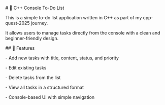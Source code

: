 \# 📝 C++ Console To-Do List



This is a simple to-do list application written in C++ as part of my cpp-quest-2025 journey.  

It allows users to manage tasks directly from the console with a clean and beginner-friendly design.



\## 🚀 Features

\- Add new tasks with title, content, status, and priority

\- Edit existing tasks

\- Delete tasks from the list

\- View all tasks in a structured format

\- Console-based UI with simple navigation

